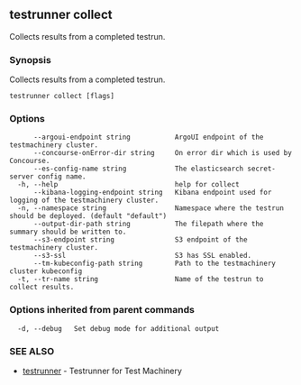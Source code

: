 ## testrunner collect

Collects results from a completed testrun.

### Synopsis

Collects results from a completed testrun.

```
testrunner collect [flags]
```

### Options

```
      --argoui-endpoint string           ArgoUI endpoint of the testmachinery cluster.
      --concourse-onError-dir string     On error dir which is used by Concourse.
      --es-config-name string            The elasticsearch secret-server config name.
  -h, --help                             help for collect
      --kibana-logging-endpoint string   Kibana endpoint used for logging of the testmachinery cluster.
  -n, --namespace string                 Namespace where the testrun should be deployed. (default "default")
      --output-dir-path string           The filepath where the summary should be written to.
      --s3-endpoint string               S3 endpoint of the testmachinery cluster.
      --s3-ssl                           S3 has SSL enabled.
      --tm-kubeconfig-path string        Path to the testmachinery cluster kubeconfig
  -t, --tr-name string                   Name of the testrun to collect results.
```

### Options inherited from parent commands

```
  -d, --debug   Set debug mode for additional output
```

### SEE ALSO

* [testrunner](testrunner.md)	 - Testrunner for Test Machinery

